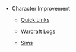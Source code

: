 * Character Improvement
  * [Quick Links](quick_links)
  * [Warcraft Logs](warcraftlogs)

  * [Sims](sims)